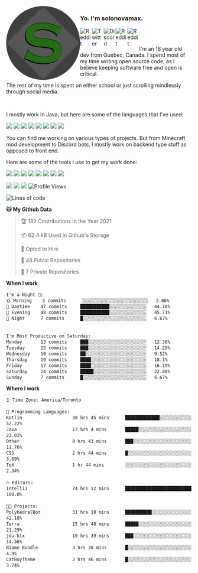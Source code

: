 <!-- dummy -->

<img align="left" alt="Avatar" width="200px" src="https://raw.githubusercontent.com/solonovamax/solonovamax/main/solonovamax-circle.png" />

### Yo. I'm solonovamax.

<a href="https://gitlab.com/solonovamax">
    <img align="left" alt="Reddit" width="32px" src="https://img.icons8.com/color/2x/gitlab.png">
</a>

<a href="https://twitter.com/solonovamax">
    <img align="left" alt="Twitter" width="32px" src="https://img.icons8.com/color/2x/twitter.png">
</a>

<a href="https://discord.gg/YFSQ4cF">
    <img align="left" alt="Discord" width="32px" src="https://img.icons8.com/color/2x/discord-logo.png">
</a>

<!-- <a href="https://twitch.tv/solonovamax">
    <img align="left" alt="Twitch" width="32px" src="https://img.icons8.com/color/2x/twitch.png">
</a> -->

<a href="https://reddit.com/u/solonovamax">
    <img align="left" alt="Reddit" width="32px" src="https://img.icons8.com/color/2x/reddit.png">
</a>

<a href="https://www.youtube.com/channel/UCTxCeyGu41WfEBT8mXpjHMA">
    <img align="left" alt="Reddit" width="32px" src="https://img.icons8.com/color/2x/youtube.png">
</a>

<!-- <a href="https://open.spotify.com/user/solonovamax">
    <img align="left" alt="Spotify" width="32px" src="https://img.icons8.com/color/2x/spotify.png">
</a> -->

<br />
<br />

I'm an 18 year old dev from Quebec, Canada.
I spend most of my time writing open source code, as I believe keeping software free and open is critical.

The rest of my time is spent on either school or just scrolling mindlessly through social media.

<br/>

I mostly work in Java, but here are some of the languages that I've used:

<code><img height="20" src="https://img.icons8.com/color/1x/java-coffee-cup-logo.png"></code>
<code><img height="20" src="https://img.icons8.com/color/1x/kotlin.png"></code>
<code><img height="20" src="https://img.icons8.com/color/1x/javascript.png"></code>
<code><img height="20" src="https://img.icons8.com/color/1x/nodejs.png"></code>
<code><img height="20" src="https://img.icons8.com/color/1x/python.png"></code>
<code><img height="20" src="https://img.icons8.com/color/1x/html-5.png"></code>
<code><img height="20" src="https://img.icons8.com/color/1x/css3.png"></code>
<code><img height="20" src="https://img.icons8.com/color/1x/graphql.png"></code>

You can find me working on various types of projects.
But from Minecraft mod development to Discord bots, I mostly work on backend type stuff as opposed to front end.

Here are some of the tools I use to get my work done:

<code><img height="20" src="https://img.icons8.com/material/1x/intellij-idea.png"></code>
<code><img height="20" src="https://img.icons8.com/color/1x/git.png"></code>
<code><img height="20" src="https://img.icons8.com/color/1x/docker.png"></code>
<code><img height="20" src="https://img.icons8.com/color/1x/linux.png"></code>
<code><img height="20" src="https://img.icons8.com/color/1x/mongodb.png"></code>
<code><img height="20" src="https://img.icons8.com/metro/1x/mysql.png"></code>
<code><img height="20" src="https://img.icons8.com/fluent/1x/console.png"></code>
<code><img height="20" src="https://img.icons8.com/color/1x/open-source.png"></code>

![](https://img.shields.io/badge/OS-Linux-informational?style=flat&logo=Arch%20Linux&logoColor=white&color=007ec6)
![](https://img.shields.io/badge/Editor-IntelliJ%20Idea-informational?style=flat&logo=IntelliJ%20Idea&logoColor=white&color=007ec6)
![](https://img.shields.io/badge/Main%20Language-Java-informational?style=flat&logo=Java&logoColor=white&color=007ec6)
![Profile Views](https://komarev.com/ghpvc/?username=solonovamax&color=blue&style=flat)








<!--START_SECTION:waka-->
![Lines of code](https://img.shields.io/badge/From%20Hello%20World%20I%27ve%20Written-27869%20lines%20of%20code-blue)

**🐱 My Github Data** 

> 🏆 182 Contributions in the Year 2021
 > 
> 📦 62.4 kB Used in Github's Storage 
 > 
> 💼 Opted to Hire
 > 
> 📜 48 Public Repositories 
 > 
> 🔑 7 Private Repositories  
 > 
**When I work** 

```text
I'm a Night 🦉: 
🌞 Morning    3 commits      ░░░░░░░░░░░░░░░░░░░░░░░░░   2.86% 
🌆 Daytime    47 commits     ███████████░░░░░░░░░░░░░░   44.76% 
🌃 Evening    48 commits     ███████████░░░░░░░░░░░░░░   45.71% 
🌙 Night      7 commits      █░░░░░░░░░░░░░░░░░░░░░░░░   6.67%


I'm Most Productive on Saturday: 
Monday       13 commits     ███░░░░░░░░░░░░░░░░░░░░░░   12.38% 
Tuesday      15 commits     ███░░░░░░░░░░░░░░░░░░░░░░   14.29% 
Wednesday    10 commits     ██░░░░░░░░░░░░░░░░░░░░░░░   9.52% 
Thursday     19 commits     ████░░░░░░░░░░░░░░░░░░░░░   18.1% 
Friday       17 commits     ████░░░░░░░░░░░░░░░░░░░░░   16.19% 
Saturday     24 commits     █████░░░░░░░░░░░░░░░░░░░░   22.86% 
Sunday       7 commits      █░░░░░░░░░░░░░░░░░░░░░░░░   6.67%

```


**Where I work** 

```text
⌚︎ Time Zone: America/Toronto

💬 Programming Languages: 
Kotlin                   38 hrs 45 mins      █████████████░░░░░░░░░░░░   52.22% 
Java                     17 hrs 4 mins       █████░░░░░░░░░░░░░░░░░░░░   23.02% 
Other                    8 hrs 43 mins       ███░░░░░░░░░░░░░░░░░░░░░░   11.76% 
CSS                      2 hrs 44 mins       █░░░░░░░░░░░░░░░░░░░░░░░░   3.69% 
TeX                      1 hr 44 mins        ░░░░░░░░░░░░░░░░░░░░░░░░░   2.34%

🔥 Editors: 
IntelliJ                 74 hrs 12 mins      █████████████████████████   100.0%

🐱‍💻 Projects: 
PolyhedralBot            31 hrs 18 mins      ██████████░░░░░░░░░░░░░░░   42.18% 
Terra                    15 hrs 48 mins      █████░░░░░░░░░░░░░░░░░░░░   21.29% 
jda-ktx                  10 hrs 39 mins      ███░░░░░░░░░░░░░░░░░░░░░░   14.36% 
Biome Bundle             3 hrs 38 mins       █░░░░░░░░░░░░░░░░░░░░░░░░   4.9% 
CatBoyTheme              2 hrs 46 mins       █░░░░░░░░░░░░░░░░░░░░░░░░   3.74%

```


<!--END_SECTION:waka-->

<!--
**solonovamax/solonovamax** is a ✨ _special_ ✨ repository because its `README.md` (this file) appears on your GitHub profile.

Here are some ideas to get you started:

- 🔭 I’m currently working on ...
- 🌱 I’m currently learning ...
- 👯 I’m looking to collaborate on ...
- 🤔 I’m looking for help with ...
- 💬 Ask me about ...
- 📫 How to reach me: ...
- 😄 Pronouns: ...
- ⚡ Fun fact: ...
-->
